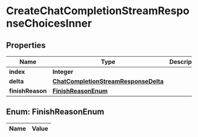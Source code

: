 

# CreateChatCompletionStreamResponseChoicesInner

## Properties

Name | Type | Description | Notes
------------ | ------------- | ------------- | -------------
**index** | **Integer** |  |  [optional]
**delta** | [**ChatCompletionStreamResponseDelta**](ChatCompletionStreamResponseDelta.md) |  |  [optional]
**finishReason** | [**FinishReasonEnum**](#FinishReasonEnum) |  |  [optional]


## Enum: FinishReasonEnum

Name | Value
---- | -----




